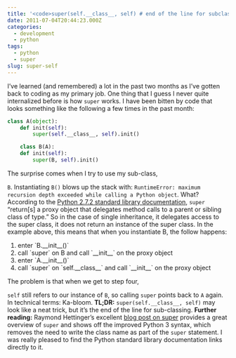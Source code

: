 ```yaml
---
title: '<code>super(self.__class__, self) # end of the line for subclassing</code>'
date: 2011-07-04T20:44:23.000Z
categories:
  - development
  - python
tags:
  - python
  - super
slug: super-self
---
```


I’ve learned (and remembered) a lot in the past two months as I’ve gotten back
to coding as my primary job. One thing that I guess I never quite internalized
before is how `super` works. I have been bitten by code that looks something
like the following a few times in the past month:

```python
class A(object):
    def init(self):
        super(self.__class__, self).init()

    class B(A):
    def init(self):
        super(B, self).init()
```

The surprise comes when I try to use my sub-class,

`B`. Instantiating `B()` blows up the stack with: `RuntimeError: maximum
recursion depth exceeded while calling a Python object`. What? According to the
[Python 2.7.2 standard library documentation][1], `super` “return[s] a proxy
object that delegates method calls to a parent or sibling class of type.” So in
the case of single inheritance, it delegates access to the super class, it does
not return an instance of the super class. In the example above, this means that
when you instantiate B, the follow happens:

<ol class="arabic simple">
  <li>
    enter `B.__init__()`
  </li>
  <li>
    call `super` on B and call `__init__` on the proxy object
  </li>
  <li>
    enter `A.__init__()`
  </li>
  <li>
    call `super` on `self.__class__` and call `__init__` on the proxy object
  </li>
</ol> The problem is that when we get to step four,

`self` still refers to our instance of `B`, so calling `super` points back to
`A` again. In technical terms: Ka-bloom. **TL;DR:** `super(self.__class__,
self)` may look like a neat trick, but it’s the end of the line
for sub-classing. **Further reading:** Raymond Hettinger’s excellent [blog post
on super][2]  provides a great overview of `super` and shows off the improved
Python 3 syntax, which removes the need to write the class name as part of the
`super` statement. I was really pleased to find the Python standard library
documentation links directly to it.



 [1]: http://docs.python.org/library/functions.html#super
 [2]: http://rhettinger.wordpress.com/2011/05/26/super-considered-super/
